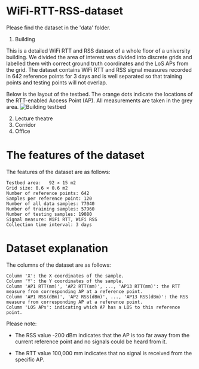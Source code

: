 WiFi-RTT-RSS-dataset
========================
Please find the dataset in the 'data' folder.

1. Building

This is a detailed WiFi RTT and RSS dataset of a whole floor of a university building. We divided the area of interest was divided into discrete grids and labelled them with correct ground truth coordinates and the LoS APs from the grid. The dataset contains WiFi RTT and RSS signal measures recorded in 642 reference points for 3 days and is well separated so that training points and testing points will not overlap. 

Below is the layout of the testbed. The orange dots indicate the locations of the RTT-enabled Access Point (AP). All measurements are taken in the grey area.
![Building testbed](https://user-images.githubusercontent.com/101070586/156947312-631bf14c-1a4f-4f05-9ccf-f0cc74009330.png)

2. Lecture theatre
3. Corridor
4. Office

The features of the dataset
========================

The features of the dataset are as follows:

```
Testbed area:	92 × 15 m2
Grid size: 0.6 × 0.6 m2
Number of reference points: 642
Samples per reference point: 120
Number of all data samples: 77040
Number of training samples: 57960
Number of testing samples: 19080
Signal measure: WiFi RTT, WiFi RSS
Collection time interval: 3 days
```

Dataset explanation
========================

The columns of the dataset are as follows:

```
Column 'X': the X coordinates of the sample.
Column 'Y': the Y coordinates of the sample.
Column 'AP1 RTT(mm)', 'AP2 RTT(mm)', ..., 'AP13 RTT(mm)': the RTT measure from corresponding AP at a reference point.
Column 'AP1 RSS(dBm)', 'AP2 RSS(dBm)', ..., 'AP13 RSS(dBm)': the RSS measure from corresponding AP at a reference point.
Column 'LOS APs': indicating which AP has a LOS to this reference point.
```

Please note:

* The RSS value -200 dBm indicates that the AP is too far away from the current reference point and no signals could be heard from it. 

* The RTT value 100,000 mm indicates that no signal is received from the specific AP.
